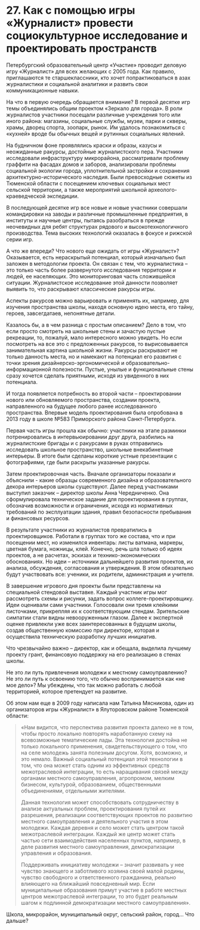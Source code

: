 # 27. Как с помощью игры «Журналист» провести социокультурное исследование и проектировать пространств

Петербургский образовательный центр «Участие» проводит деловую игру «Журналист» для всех желающих с 2005 года. Как правило, приглашаются те старшеклассники, кто хочет попрактиковаться в азах журналистики и социальной аналитики и развить свои коммуникационные навыки.

На что в первую очередь обращается внимание? В первой десятке игр темы объединялись общим проектом «Зеркало для города». В роли журналистов участники посещали различные учреждения того или иного района: магазины, социальные службы, музеи, парки и скверы, храмы, дворец спорта, зоопарк, рынок. Им удалось познакомиться с «кухней» вроде бы обычных вещей и рутинных социальных явлений.

На будничном фоне проявлялись краски и образы, казусы и неожиданные ракурсы, достойные журналистского пера. Участники исследовали инфраструктуру микрорайона, рассматривали проблему граффити на фасадах домов и заборов, анализировали проблемы социальной экологии города, уплотнительной застройки и сохранения архитектурно-исторического наследия. Были превосходные сюжеты из Тюменской области с посещением ключевых социальных мест сельской территории, а также мероприятий школьной археолого-краеведческой экспедиции.

В последующей десятке игр все новые и новые участники совершали командировки на заводы и различные промышленные предприятия, в институты и научные центры, пытаясь разобраться в прежде неочевидных для ребят структурах рядового и высокотехнологичного производства. Тема высоких технологий оказалась в фокусе и рижской серии игр.

А что же впереди? Что нового еще ожидать от игры «Журналист»? Оказывается, есть нераскрытый потенциал, который изначально был заложен в методологии проекта. Он связан с тем, что журналистика – это только часть более развернутого исследования территории и людей, ее населяющих. Это мониторинговая часть сложившейся ситуации. Журналистское исследование этой данности позволяет выявить то, что раскрывают классические ракурсы игры.

Аспекты ракурсов можно варьировать и применять их, например, для изучения пространства школы, находя основную идею места, его тайну, героев, завсегдатаев, непонятные детали.

Казалось бы, а в чем разница с простым описанием? Дело в том, что если просто смотреть на школьные стены и зачастую пустые рекреации, то, пожалуй, мало интересного можно увидеть. Но если посмотреть на все это с предложенных ракурсов, то вырисовывается занимательная картина школьной жизни. Ракурсы раскрывают не только данность места, но и намекают на потенциал его развития с точки зрения дизайнерско-эргономической и образовательно-информационной полезности. Пустые, унылые и функциональные стены сразу хочется сделать приятными, исходя из увиденного в них потенциала.

И тогда появляется потребность во второй части – проектировании нового или обновляемого пространства, создании проекта, направленного на будущее любого ранее исследованного пространства. Впервые модель проектирования была опробована в 2013 году в школе №583 Приморского района Санкт-Петербурга.

Первая часть игры прошла как обычно: участники на этапе разминки потренировались в интервьюировании друг друга, разбились на журналистские бригады и с ракурсами в руках отправились исследовать школьное пространство, школьные внекабинетные интерьеры. В итоге были сделаны короткие устные презентации с фотографиями, где были раскрыты указанные ракурсы.

Затем проектировочная часть. Вначале организаторы показали и объяснили - какие образцы современного дизайна и образовательного декора интерьеров школы существуют. Далее перед участниками выступил заказчик – директор школы Анна Чередниченко. Она сформулировала техническое задание для проектирования в группах, обозначив возможности и ограничения, исходя из нормативных требований по эксплуатации здания, правил безопасности пребывания и финансовых ресурсов.

В результате участники из журналистов превратились в проектировщиков. Работали в группах того же состава, что и при посещении мест, но изменился инвентарь: листы ватмана, маркеры, цветная бумага, ножницы, клей. Конечно, речь шла только об идеях проектов, а не расчетах, эскизах и технико-экономических обоснованиях. Но идеи – источники дальнейшего развития проектов, их анализа, обсуждения, согласования и утверждения. В этом обязательно будут участвовать все: ученики, их родители, администрация и учителя.

В завершение игрового дня проекты были представлены на специальной стендовой выставке. Каждый участник игры мог рассмотреть схемы и рисунки, задать вопрос коллеге-проектировщику. Идеи оценивали сами участники. Голосовали они тремя клейкими листочками, прикрепляя их к соответствующим стендам. Зрительские симпатии стали видны невооруженным глазом. Далее к экспертной оценке привлекли уже всех заинтересованных в будущем школы, создав общественную комиссию при директоре, которая и осуществила техническую разработку лучших инициатив.

Что чрезвычайно важно – директор, как и обещала, выделила лучшему проекту грант, финансовую поддержку на его реализацию в стенах школы.

Не это ли путь привлечения молодежи к местному самоуправлению? Не это ли путь к освоению того, что обычно воспринимается как «не мое дело»? Мы убеждены, что так можно работать с любой территорией, которое претендует на развитие.

Об этом нам еще в 2009 году написала нам Татьяна Мясникова, один из организаторов игры «Журналист» в Ялуторовском районе Тюменской области:

> «Нам видится, что перспектива развития проекта далеко не в том, чтобы просто локально повторять наработанную схему на всевозможные тематические лады. Эта технология достойна не только локального применения, свидетельствующего о том, что на селе молодежь занята полезным досугом. Хотя, возможно, и это немало. Важный социальный потенциал этой технологии в том, что она может стать одним из эффективных средств межотраслевой интеграции, то есть наращивания связей между органами местного самоуправления, агропромом, мелким бизнесом, культурой, образованием, общественными объединениями, отдельными жителями.
>
> Данная технология может способствовать сотрудничеству в анализе актуальных проблем, проектирования путей их разрешения, реализации соответствующих проектов по развитию местного самоуправления и деятельного участия в этом молодежи. Каждая деревня и село может стать центром такой межотраслевой интеграции. Каждый же центр может стать частью сети взаимодействия населенных пунктов, например, в деле развития местного самоуправления, демократизации управления и образования.
>
> Поддерживать инициативу молодежи – значит развивать у нее чувство знающего и заботливого хозяина своей малой родины, чувство свободного и ответственного гражданина, реально влияющего на ближайший повседневный мир. Если муниципальные образования примут участие в работе местных центров межотраслевой интеграции, то это будет реальным шагом к подлинной демократизации местного самоуправления».

Школа, микрорайон, муниципальный округ, сельский район, город… Что дальше?
